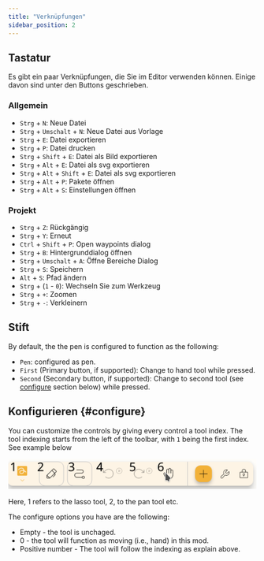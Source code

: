 ```yaml
---
title: "Verknüpfungen"
sidebar_position: 2
---
```



## Tastatur

Es gibt ein paar Verknüpfungen, die Sie im Editor verwenden können. Einige davon sind unter den Buttons geschrieben.

### Allgemein

* `Strg` + `N`: Neue Datei
* `Strg` + `Umschalt` + `N`: Neue Datei aus Vorlage
* `Strg` + `E`: Datei exportieren
* `Strg` + `P`: Datei drucken
* `Strg` + `Shift` + `E`: Datei als Bild exportieren
* `Strg` + `Alt` + `E`: Datei als svg exportieren
* `Strg` + `Alt` + `Shift` + `E`: Datei als svg exportieren
* `Strg` + `Alt` + `P`: Pakete öffnen
* `Strg` + `Alt` + `S`: Einstellungen öffnen

### Projekt

* `Strg` + `Z`: Rückgängig
* `Strg` + `Y`: Erneut
* `Ctrl` + `Shift` + `P`: Open waypoints dialog
* `Strg` + `B`: Hintergrunddialog öffnen
* `Strg` + `Umschalt` + `A`: Öffne Bereiche Dialog
* `Strg` + `S`: Speichern
* `Alt` + `S`: Pfad ändern
* `Strg` + (`1` - `0`): Wechseln Sie zum Werkzeug
* `Strg` + `+`: Zoomen
* `Strg` + `-`: Verkleinern

## Stift

By default, the the pen is configured to function as the following:
* `Pen`: configured as pen.
* `First` (Primary button, if supported): Change to hand tool while pressed.
* `Second` (Secondary button, if supported): Change to second tool (see [configure](#configure) section below)  while pressed.



## Konfigurieren {#configure}

You can customize the controls by giving every control a tool index. The tool indexing starts from the left of the toolbar, with `1` being the first index. See example below

![toolbar numbered](toolbar_numbered.png)

Here, 1 refers to the lasso tool, 2, to the pan tool etc.

The configure options you have are the following:

* Empty - the tool is unchaged.
* 0 - the tool will function as moving (i.e., hand) in this mod.
* Positive number - The tool will follow the indexing as explain above. 


